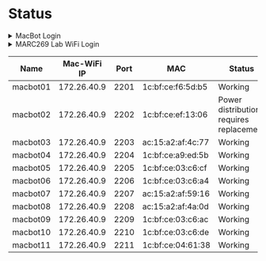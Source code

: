 # Status

<details>

<summary>MacBot Login</summary>

User: jnano

Pass: 9055259140

</details>

<details>

<summary>MARC269 Lab WiFi Login</summary>

SSID: MARC269

PSWD: %A0AB1B83C3B4

</details>

| Name     | Mac-WiFi IP | Port | MAC               | Status                                  |
| -------- | ----------- | ---- | ----------------- | --------------------------------------- |
| macbot01 | 172.26.40.9 | 2201 | 1c:bf:ce:f6:5d:b5 | Working                                 |
| macbot02 | 172.26.40.9 | 2202 | 1c:bf:ce:ef:13:06 | Power distribution requires replacement |
| macbot03 | 172.26.40.9 | 2203 | ac:15:a2:af:4c:77 | Working                                 |
| macbot04 | 172.26.40.9 | 2204 | 1c:bf:ce:a9:ed:5b | Working                                 |
| macbot05 | 172.26.40.9 | 2205 | 1c:bf:ce:03:c6:cf | Working                                 |
| macbot06 | 172.26.40.9 | 2206 | 1c:bf:ce:03:c6:a4 | Working                                 |
| macbot07 | 172.26.40.9 | 2207 | ac:15:a2:af:59:16 | Working                                 |
| macbot08 | 172.26.40.9 | 2208 | ac:15:a2:af:4a:0d | Working                                 |
| macbot09 | 172.26.40.9 | 2209 | 1c:bf:ce:03:c6:ac | Working                                 |
| macbot10 | 172.26.40.9 | 2210 | 1c:bf:ce:03:c6:de | Working                                 |
| macbot11 | 172.26.40.9 | 2211 | 1c:bf:ce:04:61:38 | Working                                 |
